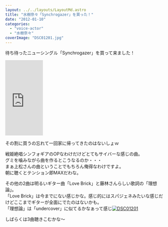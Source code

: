 ```yaml
---
layout: ../../layouts/LayoutMd.astro
title: "水樹奈々「Synchrogazer」を買った！"
date: "2012-01-10"
categories: 
  - "voice-actor"
  - "水樹奈々"
coverImage: "DSC01201.jpg"
---
```


待ち待ったニューシングル「Synchrogazer」を買って来ました！

<iframe style="width: 120px; height: 240px;" src="http://rcm-jp.amazon.co.jp/e/cm?lt1=_blank&amp;bc1=000000&amp;IS2=1&amp;bg1=FFFFFF&amp;fc1=000000&amp;lc1=0000FF&amp;t=mizuka123-22&amp;o=9&amp;p=8&amp;l=as4&amp;m=amazon&amp;f=ifr&amp;ref=ss_til&amp;asins=B005X63CAG" frameborder="0" marginwidth="0" marginheight="0" scrolling="no" width="320" height="240"></iframe>

その割に買うの忘れて一回家に帰ってきたのはないしょｗ

戦姫絶唱シンフォギアのOPなわけだけどとてもサイバーな感じの曲。  
グミを噛みながら曲を作るとこうなるのか・・・  
まぁ上松さんの曲ということでもちろん俺得なわけですよ。  
朝に聴くとテンション即MAXだわな。

その他の2曲は明るいギター曲「Love Brick」と藤林さんらしい歌詞の「理想論」。  
「Love Brick」は今までにない感じかな。感じ的にはスパジェネみたいな感じだけどここまでギターが全面にでたのはないかも。  
「理想論」は「undercover」に似てるかなぁって感じ[![](images/DSC01201.jpg "DSC01201")](//mizuka123.net/wp-content/uploads/2012/01/DSC01201.jpg)

しばらくは3曲聴きこむかな～
